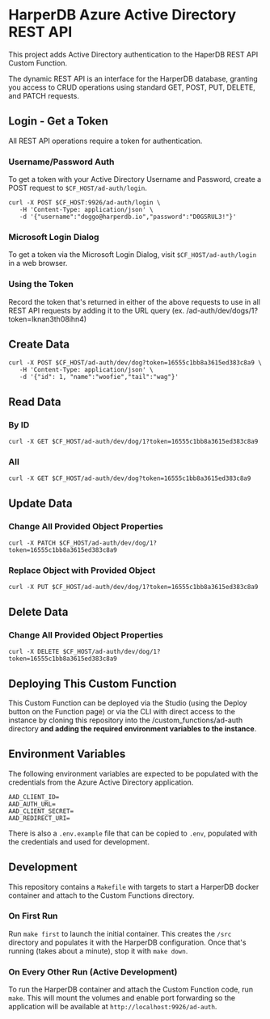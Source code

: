 # HarperDB Azure Active Directory REST API
This project adds Active Directory authentication to the HaperDB REST API Custom Function.

The dynamic REST API is an interface for the HarperDB database, granting you access to CRUD operations using standard GET, POST, PUT, DELETE, and PATCH requests.

## Login - Get a Token
All REST API operations require a token for authentication.

### Username/Password Auth
To get a token with your Active Directory Username and Password, create a POST request to `$CF_HOST/ad-auth/login`.

```
curl -X POST $CF_HOST:9926/ad-auth/login \
   -H 'Content-Type: application/json' \
   -d '{"username":"doggo@harperdb.io","password":"D0GSRUL3!"}'
```

### Microsoft Login Dialog
To get a token via the Microsoft Login Dialog, visit `$CF_HOST/ad-auth/login` in a web browser.

### Using the Token
Record the token that's returned in either of the above requests to use in all REST API requests by adding it to the URL query (ex. /ad-auth/dev/dogs/1?token=lknan3th08ihn4)

## Create Data
```
curl -X POST $CF_HOST/ad-auth/dev/dog?token=16555c1bb8a3615ed383c8a9 \
   -H 'Content-Type: application/json' \
   -d '{"id": 1, "name":"woofie","tail":"wag"}'
```

## Read Data
### By ID
```
curl -X GET $CF_HOST/ad-auth/dev/dog/1?token=16555c1bb8a3615ed383c8a9
```

### All
```
curl -X GET $CF_HOST/ad-auth/dev/dog?token=16555c1bb8a3615ed383c8a9
```

## Update Data
### Change All Provided Object Properties
```
curl -X PATCH $CF_HOST/ad-auth/dev/dog/1?token=16555c1bb8a3615ed383c8a9
```
### Replace Object with Provided Object
```
curl -X PUT $CF_HOST/ad-auth/dev/dog/1?token=16555c1bb8a3615ed383c8a9
```

## Delete Data
### Change All Provided Object Properties
```
curl -X DELETE $CF_HOST/ad-auth/dev/dog/1?token=16555c1bb8a3615ed383c8a9
```

## Deploying This Custom Function
This Custom Function can be deployed via the Studio (using the Deploy button on the Function page) or via the CLI with direct access to the instance by cloning this repository into the /custom_functions/ad-auth directory **and adding the required environment variables to the instance**.

## Environment Variables
The following environment variables are expected to be populated with the credentials from the Azure Active Directory application.

```
AAD_CLIENT_ID=
AAD_AUTH_URL=
AAD_CLIENT_SECRET=
AAD_REDIRECT_URI=
```

There is also a `.env.example` file that can be copied to `.env`, populated with the credentials and used for development.

## Development
This repository contains a `Makefile` with targets to start a HarperDB docker container and attach to the Custom Functions directory.

### On First Run
Run `make first` to launch the initial container. This creates the `/src` directory and populates it with the HarperDB configuration. Once that's running (takes about a minute), stop it with `make down`.

### On Every Other Run (Active Development)
To run the HarperDB container and attach the Custom Function code, run `make`. This will mount the volumes and enable port forwarding so the application will be available at `http://localhost:9926/ad-auth`.

